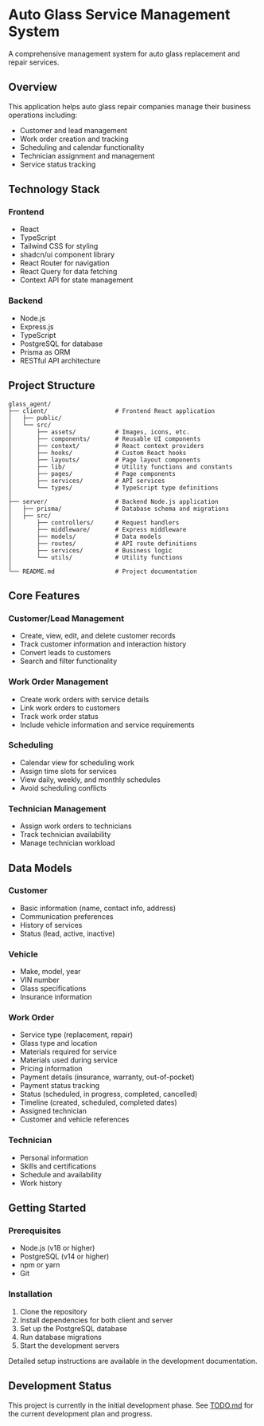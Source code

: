 # Auto Glass Service Management System

A comprehensive management system for auto glass replacement and repair services.

## Overview

This application helps auto glass repair companies manage their business operations including:
- Customer and lead management
- Work order creation and tracking
- Scheduling and calendar functionality 
- Technician assignment and management
- Service status tracking

## Technology Stack

### Frontend
- React
- TypeScript
- Tailwind CSS for styling
- shadcn/ui component library
- React Router for navigation
- React Query for data fetching
- Context API for state management

### Backend
- Node.js
- Express.js
- TypeScript
- PostgreSQL for database
- Prisma as ORM
- RESTful API architecture

## Project Structure

```
glass_agent/
├── client/                   # Frontend React application
│   ├── public/
│   └── src/
│       ├── assets/           # Images, icons, etc.
│       ├── components/       # Reusable UI components
│       ├── context/          # React context providers
│       ├── hooks/            # Custom React hooks
│       ├── layouts/          # Page layout components
│       ├── lib/              # Utility functions and constants
│       ├── pages/            # Page components
│       ├── services/         # API services
│       └── types/            # TypeScript type definitions
│
├── server/                   # Backend Node.js application
│   ├── prisma/               # Database schema and migrations
│   ├── src/
│       ├── controllers/      # Request handlers
│       ├── middleware/       # Express middleware
│       ├── models/           # Data models
│       ├── routes/           # API route definitions
│       ├── services/         # Business logic
│       └── utils/            # Utility functions
│
└── README.md                 # Project documentation
```

## Core Features

### Customer/Lead Management
- Create, view, edit, and delete customer records
- Track customer information and interaction history
- Convert leads to customers
- Search and filter functionality

### Work Order Management
- Create work orders with service details
- Link work orders to customers
- Track work order status
- Include vehicle information and service requirements

### Scheduling
- Calendar view for scheduling work
- Assign time slots for services
- View daily, weekly, and monthly schedules
- Avoid scheduling conflicts

### Technician Management
- Assign work orders to technicians
- Track technician availability
- Manage technician workload

## Data Models

### Customer
- Basic information (name, contact info, address)
- Communication preferences
- History of services
- Status (lead, active, inactive)

### Vehicle
- Make, model, year
- VIN number
- Glass specifications
- Insurance information

### Work Order
- Service type (replacement, repair)
- Glass type and location
- Materials required for service
- Materials used during service
- Pricing information
- Payment details (insurance, warranty, out-of-pocket)
- Payment status tracking
- Status (scheduled, in progress, completed, cancelled)
- Timeline (created, scheduled, completed dates)
- Assigned technician
- Customer and vehicle references

### Technician
- Personal information
- Skills and certifications
- Schedule and availability
- Work history

## Getting Started

### Prerequisites
- Node.js (v18 or higher)
- PostgreSQL (v14 or higher)
- npm or yarn
- Git

### Installation
1. Clone the repository
2. Install dependencies for both client and server
3. Set up the PostgreSQL database
4. Run database migrations
5. Start the development servers

Detailed setup instructions are available in the development documentation.

## Development Status

This project is currently in the initial development phase. See [TODO.md](./TODO.md) for the current development plan and progress. 